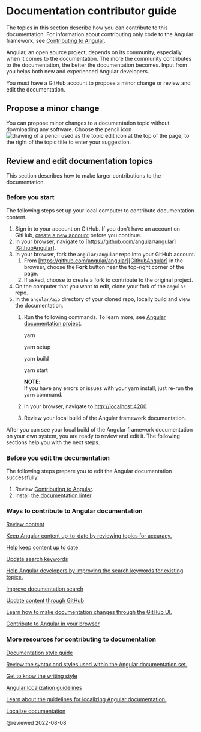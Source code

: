 # Documentation contributor guide

The topics in this section describe how you can contribute to this documentation.
For information about contributing only code to the Angular framework, see [Contributing to Angular][GithubAngularAngularBlobMainContributingMd].

Angular, an open source project, depends on its community, especially when it comes to the documentation.
The more the community contributes to the documentation, the better the documentation becomes.
Input from you helps both new and experienced Angular developers.

<div class="alert is-important">

You must have a GitHub account to propose a minor change or review and edit the documentation.

</div>

## Propose a minor change

You can propose minor changes to a documentation topic without downloading any software. Choose the pencil icon&nbsp;<img alt="drawing of a pencil used as the topic edit icon" src="generated/images/guide/contributors-guide/edit-icon.png" > at the top of the page, to the right of the topic title to enter your suggestion.

## Review and edit documentation topics

This section describes how to make larger contributions to the documentation.

### Before you start

The following steps set up your local computer to contribute documentation content.

1.  Sign in to your account on GitHub.
    If you don't have an account on GitHub, [create a new account][GithubJoin] before you continue.
2.  In your browser, navigate to [https://github.com/angular/angular][GithubAngular].
3.  In your browser, fork the `angular/angular` repo into your GitHub account.
    1.  From [https://github.com/angular/angular][GithubAngular] in the browser, choose the **Fork** button near the top-right corner of the page.
    2.  If asked, choose to create a fork to contribute to the original project.
4.  On the computer that you want to edit, clone your fork of the `angular` repo.
5.  In the `angular/aio` directory of your cloned repo, locally build and view the documentation.
    1.  Run the following commands.
        To learn more, see [Angular documentation project][GithubAngularAngularBlobMainAioReadmeMd].

        <code-example format="shell" language="shell">

        yarn

        </code-example>

        <code-example format="shell" language="shell">

        yarn setup

        </code-example>

        <code-example format="shell" language="shell">

        yarn build

        </code-example>

        <code-example format="shell" language="shell">

        yarn start

        </code-example>

        <div class="callout is-helpful">

        **NOTE**: <br/>
        If you have any errors or issues with your yarn install, just re-run the `yarn` command.

        </div>

    2.  In your browser, navigate to [http://localhost:4200][AngularLocalhost]
    3.  Review your local build of the Angular framework documentation.

After you can see your local build of the Angular framework documentation on your own system, you are ready to review and edit it. The following sections help you with the next steps.

### Before you edit the documentation

The following steps prepare you to edit the Angular documentation successfully:

1.  Review [Contributing to Angular][GithubAngularAngularBlobMainContributingMd].
2.  Install [the documentation linter][GithubAngularAngularTreeMainAioToolsDocLinterInstallValeOnYourDevelopmentSystemReadmeMd].

### Ways to contribute to Angular documentation

<div class="card-container">
  <a href="guide/reviewing-content" class="docs-card" title="Reviewing content">
    <section>Review content</section>
    <p>Keep Angular content up-to-date by reviewing topics for accuracy.</p>
    <p class="card-footer">Help keep content up to date</p>
  </a>
  <a href="guide/updating-search-keywords" class="docs-card" title="Updating search keywords">
    <section>Update search keywords</section>
    <p>Help Angular developers by improving the search keywords for existing topics.</p>
    <p class="card-footer">Improve documentation search</p>
  </a>
  <a href="guide/updating-content-github-ui" class="docs-card" title="Updating content through GitHub">
    <section>Update content through GitHub</section>
    <p>Learn how to make documentation changes through the GitHub UI.</p>
    <p class="card-footer">Contribute to Angular in your browser</p>
  </a>
</div>

### More resources for contributing to documentation

<div class="card-container">
  <a href="guide/docs-style-guide" class="docs-card" title="Documentation Style Guide">
    <section>Documentation style guide</section>
    <p>Review the syntax and styles used within the Angular documentation set.</p>
    <p class="card-footer">Get to know the writing style</p>
  </a>
  <a href="guide/localizing-angular" class="docs-card" title="Angular localization guidelines">
    <section>Angular localization guidelines</section>
    <p>Learn about the guidelines for localizing Angular documentation.</p>
    <p class="card-footer">Localize documentation</p>
  </a>
</div>

<!-- links -->

<!-- external links -->

[GithubJoin]: https://github.com/join "Join GitHub | GitHub"

[GithubAngular]: https://github.com/angular/angular "angular/angular | GitHub"

[GithubAngularAngularBlobMainAioReadmeMd]: https://github.com/angular/angular/blob/main/aio/README.md "Angular documentation project (https://angular.io) | angular/angular | Github"

[GithubAngularAngularBlobMainContributingMd]: https://github.com/angular/angular/blob/main/CONTRIBUTING.md "Contributing to Angular | angular/angular | Github"

[GithubAngularAngularTreeMainAioToolsDocLinterInstallValeOnYourDevelopmentSystemReadmeMd]: https://github.com/angular/angular/tree/main/aio/tools/doc-linter/README.md#install-vale-on-your-development-system "Install Vale on your development system - Angular documentation lint tool | angular/angular | Github"

[AngularLocalhost]: http://localhost:4200 "Angular.io on localhost"

<!--end links -->

@reviewed 2022-08-08
